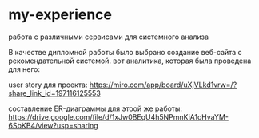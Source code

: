# my-experience
работа с различными сервисами для системного анализа

В качестве дипломной работы было выбрано создание веб-сайта с рекомендательной системой. вот аналитика, которая была проведена для него:

user story для проекта:
https://miro.com/app/board/uXjVLkd1vrw=/?share_link_id=197116125553

составление ER-диаграммы для этоой же работы:
https://drive.google.com/file/d/1xJw0BEqU4h5NPmnKiA1oHvaYM-6SbKB4/view?usp=sharing

